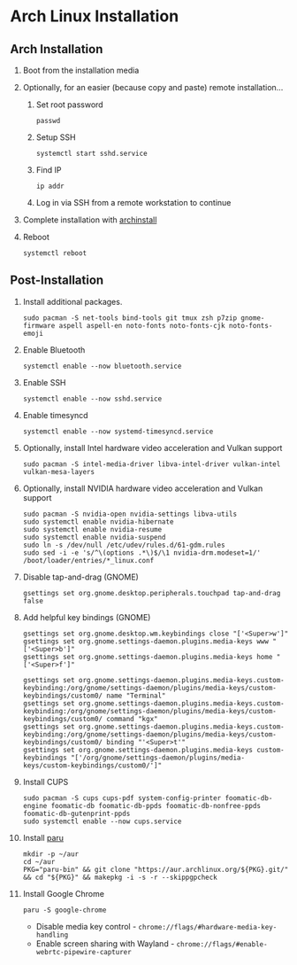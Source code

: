 # Arch Linux Installation

## Arch Installation

1. Boot from the installation media

1. Optionally, for an easier (because copy and paste) remote installation...

	1. Set root password
		```
		passwd
		```

	1. Setup SSH
		```
		systemctl start sshd.service
		```

	1. Find IP
		```
		ip addr
		```

	1. Log in via SSH from a remote workstation to continue

1. Complete installation with [archinstall](https://wiki.archlinux.org/title/archinstall)

1. Reboot
	```
	systemctl reboot
	```

## Post-Installation

1. Install additional packages.
	```
	sudo pacman -S net-tools bind-tools git tmux zsh p7zip gnome-firmware aspell aspell-en noto-fonts noto-fonts-cjk noto-fonts-emoji
	```

1. Enable Bluetooth
	```
	systemctl enable --now bluetooth.service
	```

1. Enable SSH
	```
	systemctl enable --now sshd.service
	```

1. Enable timesyncd
	```
	systemctl enable --now systemd-timesyncd.service
	```

1. Optionally, install Intel hardware video acceleration and Vulkan support
	```
	sudo pacman -S intel-media-driver libva-intel-driver vulkan-intel vulkan-mesa-layers
	```

1. Optionally, install NVIDIA hardware video acceleration and Vulkan support
	```
	sudo pacman -S nvidia-open nvidia-settings libva-utils
	sudo systemctl enable nvidia-hibernate
	sudo systemctl enable nvidia-resume
	sudo systemctl enable nvidia-suspend
	sudo ln -s /dev/null /etc/udev/rules.d/61-gdm.rules
	sudo sed -i -e 's/^\(options .*\)$/\1 nvidia-drm.modeset=1/' /boot/loader/entries/*_linux.conf
	```

1. Disable tap-and-drag (GNOME)
	```
	gsettings set org.gnome.desktop.peripherals.touchpad tap-and-drag false
	```

1. Add helpful key bindings (GNOME)
	```
	gsettings set org.gnome.desktop.wm.keybindings close "['<Super>w']"
	gsettings set org.gnome.settings-daemon.plugins.media-keys www "['<Super>b']"
	gsettings set org.gnome.settings-daemon.plugins.media-keys home "['<Super>f']"
	```

	```
	gsettings set org.gnome.settings-daemon.plugins.media-keys.custom-keybinding:/org/gnome/settings-daemon/plugins/media-keys/custom-keybindings/custom0/ name "Terminal"
	gsettings set org.gnome.settings-daemon.plugins.media-keys.custom-keybinding:/org/gnome/settings-daemon/plugins/media-keys/custom-keybindings/custom0/ command "kgx"
	gsettings set org.gnome.settings-daemon.plugins.media-keys.custom-keybinding:/org/gnome/settings-daemon/plugins/media-keys/custom-keybindings/custom0/ binding "'<Super>t'"
	gsettings set org.gnome.settings-daemon.plugins.media-keys custom-keybindings "['/org/gnome/settings-daemon/plugins/media-keys/custom-keybindings/custom0/']"
	```

1. Install CUPS
	```
	sudo pacman -S cups cups-pdf system-config-printer foomatic-db-engine foomatic-db foomatic-db-ppds foomatic-db-nonfree-ppds foomatic-db-gutenprint-ppds
	sudo systemctl enable --now cups.service
	```

1. Install [paru](https://github.com/Morganamilo/paru)
	```
	mkdir -p ~/aur
	cd ~/aur
	PKG="paru-bin" && git clone "https://aur.archlinux.org/${PKG}.git/" && cd "${PKG}" && makepkg -i -s -r --skippgpcheck
	```

1. Install Google Chrome
	```
	paru -S google-chrome
	```

	- Disable media key control - `chrome://flags/#hardware-media-key-handling`
	- Enable screen sharing with Wayland - `chrome://flags/#enable-webrtc-pipewire-capturer`
